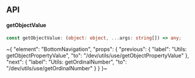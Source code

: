 

## API

#### getObjectValue

```ts
const getObjectValue: (object: object, ...args: string[]) => any;
```


~{
  "element": "BottomNavigation",
  "props": {
    "previous": {
      "label": "Utils: getObjectPropertyValue",
      "to": "/dev/utils/use/getObjectPropertyValue"
    },
    "next": {
      "label": "Utils: getOrdinalNumber",
      "to": "/dev/utils/use/getOrdinalNumber"
    }
  }
}~